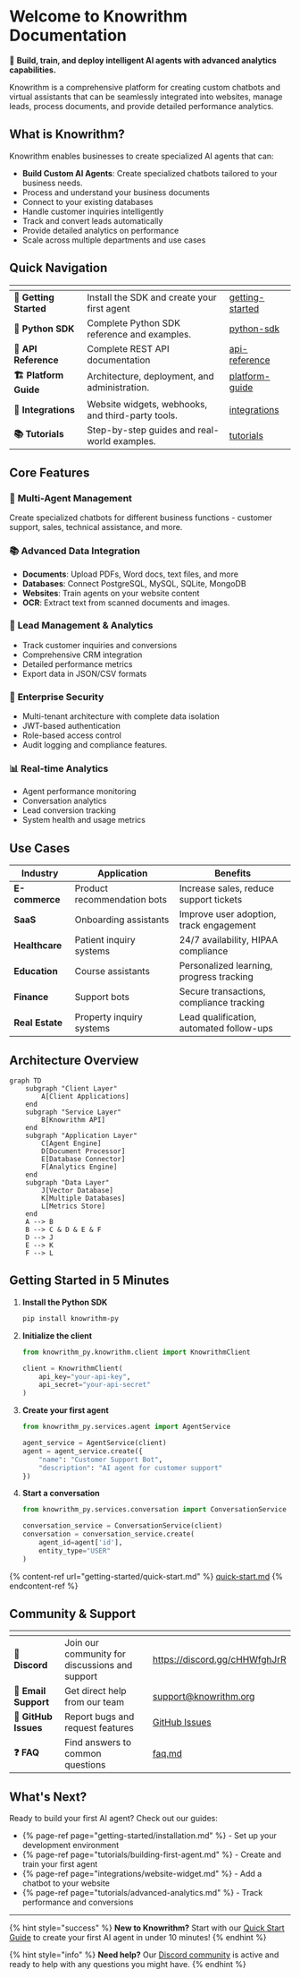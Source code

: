 # Welcome to Knowrithm Documentation

🚀 **Build, train, and deploy intelligent AI agents with advanced analytics capabilities.**

Knowrithm is a comprehensive platform for creating custom chatbots and virtual assistants that can be seamlessly integrated into websites, manage leads, process documents, and provide detailed performance analytics.

## What is Knowrithm?

Knowrithm enables businesses to create specialized AI agents that can:
- **Build Custom AI Agents**: Create specialized chatbots tailored to your business needs.
- Process and understand your business documents
- Connect to your existing databases
- Handle customer inquiries intelligently  
- Track and convert leads automatically
- Provide detailed analytics on performance
- Scale across multiple departments and use cases

## Quick Navigation

<table data-view="cards">
  <thead>
    <tr>
      <th></th>
      <th></th>
      <th data-hidden data-card-target data-type="content-ref"></th>
    </tr>
  </thead>
  <tbody>
    <tr>
      <td><strong>🚀 Getting Started</strong></td>
      <td>Install the SDK and create your first agent</td>
      <td><a href="getting-started/">getting-started</a></td>
    </tr>
    <tr>
      <td><strong>🐍 Python SDK</strong></td>
      <td>Complete Python SDK reference and examples.</td>
      <td><a href="python-sdk/">python-sdk</a></td>
    </tr>
    <tr>
      <td><strong>📡 API Reference</strong></td>
      <td>Complete REST API documentation</td>
      <td><a href="api-reference/">api-reference</a></td>
    </tr>
    <tr>
      <td><strong>🏗️ Platform Guide</strong></td>
      <td>Architecture, deployment, and administration.</td>
      <td><a href="platform-guide/">platform-guide</a></td>
    </tr>
    <tr>
      <td><strong>🔌 Integrations</strong></td>
      <td>Website widgets, webhooks, and third-party tools.</td>
      <td><a href="integrations/">integrations</a></td>
    </tr>
    <tr>
      <td><strong>📚 Tutorials</strong></td>
      <td>Step-by-step guides and real-world examples.</td>
      <td><a href="tutorials/">tutorials</a></td>
    </tr>
  </tbody>
</table>

## Core Features

### 🤖 **Multi-Agent Management**  
Create specialized chatbots for different business functions - customer support, sales, technical assistance, and more.

### 📚 **Advanced Data Integration**
- **Documents**: Upload PDFs, Word docs, text files, and more
- **Databases**: Connect PostgreSQL, MySQL, SQLite, MongoDB
- **Websites**: Train agents on your website content
- **OCR**: Extract text from scanned documents and images.

### 💼 **Lead Management & Analytics**
- Track customer inquiries and conversions
- Comprehensive CRM integration
- Detailed performance metrics
- Export data in JSON/CSV formats

### 🔐 **Enterprise Security**  
- Multi-tenant architecture with complete data isolation
- JWT-based authentication
- Role-based access control
- Audit logging and compliance features.

### 📊 **Real-time Analytics**
- Agent performance monitoring
- Conversation analytics
- Lead conversion tracking
- System health and usage metrics

## Use Cases

| Industry | Application | Benefits |
|----------|-------------|----------|
| **E-commerce** | Product recommendation bots | Increase sales, reduce support tickets |
| **SaaS** | Onboarding assistants | Improve user adoption, track engagement |
| **Healthcare** | Patient inquiry systems | 24/7 availability, HIPAA compliance |
| **Education** | Course assistants | Personalized learning, progress tracking |
| **Finance** | Support bots | Secure transactions, compliance tracking |
| **Real Estate** | Property inquiry systems | Lead qualification, automated follow-ups |

## Architecture Overview

```mermaid
graph TD
    subgraph "Client Layer"
        A[Client Applications]
    end
    subgraph "Service Layer"
        B[Knowrithm API]
    end
    subgraph "Application Layer"
        C[Agent Engine]
        D[Document Processor]
        E[Database Connector]
        F[Analytics Engine]
    end
    subgraph "Data Layer"
        J[Vector Database]
        K[Multiple Databases]
        L[Metrics Store]
    end
    A --> B
    B --> C & D & E & F
    D --> J
    E --> K
    F --> L
```

## Getting Started in 5 Minutes

1. **Install the Python SDK**
   ```bash
   pip install knowrithm-py
   ```

2. **Initialize the client**
   ```python
   from knowrithm_py.knowrithm.client import KnowrithmClient
   
   client = KnowrithmClient(
       api_key="your-api-key",
       api_secret="your-api-secret"
   )
   ```

3. **Create your first agent**
   ```python
   from knowrithm_py.services.agent import AgentService
   
   agent_service = AgentService(client)
   agent = agent_service.create({
       "name": "Customer Support Bot",
       "description": "AI agent for customer support"
   })
   ```

4. **Start a conversation**
   ```python
   from knowrithm_py.services.conversation import ConversationService
   
   conversation_service = ConversationService(client)
   conversation = conversation_service.create(
       agent_id=agent['id'],
       entity_type="USER"
   )
   ```

{% content-ref url="getting-started/quick-start.md" %}
[quick-start.md](getting-started/quick-start.md)
{% endcontent-ref %}

## Community & Support

<table data-view="cards">
  <thead>
    <tr>
      <th></th>
      <th></th>
      <th data-hidden data-card-target data-type="content-ref"></th>
    </tr>
  </thead>
  <tbody>
    <tr>
      <td><strong>💬 Discord</strong></td>
      <td>Join our community for discussions and support</td>
      <td><a href="https://discord.gg/cHHWfghJrR">https://discord.gg/cHHWfghJrR</a></td>
    </tr>
    <tr>
      <td><strong>📧 Email Support</strong></td>
      <td>Get direct help from our team</td>
      <td><a href="mailto:support@knowrithm.org">support@knowrithm.org</a></td>
    </tr>
    <tr>
      <td><strong>🐛 GitHub Issues</strong></td>
      <td>Report bugs and request features</td>
      <td><a href="https://github.com/Knowrithm/knowrithm-py/issues">GitHub Issues</a></td>
    </tr>
    <tr>
      <td><strong>❓ FAQ</strong></td>
      <td>Find answers to common questions</td>
      <td><a href="resources/faq.md">faq.md</a></td>
    </tr>
  </tbody>
</table>

## What's Next?

Ready to build your first AI agent? Check out our guides:

- {% page-ref page="getting-started/installation.md" %} - Set up your development environment
- {% page-ref page="tutorials/building-first-agent.md" %} - Create and train your first agent
- {% page-ref page="integrations/website-widget.md" %} - Add a chatbot to your website
- {% page-ref page="tutorials/advanced-analytics.md" %} - Track performance and conversions

---

{% hint style="success" %}
**New to Knowrithm?** Start with our [Quick Start Guide](getting-started/quick-start.md) to create your first AI agent in under 10 minutes!
{% endhint %}

{% hint style="info" %}
**Need help?** Our [Discord community](https://discord.gg/cHHWfghJrR) is active and ready to help with any questions you might have.
{% endhint %}